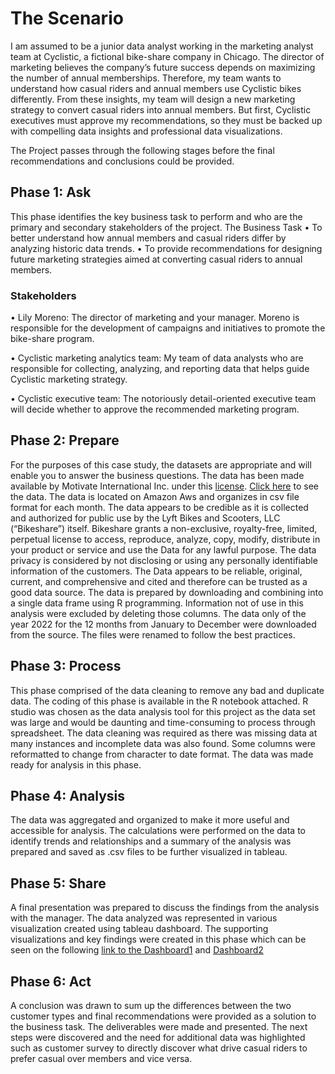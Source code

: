 # The Scenario
I am assumed to be a junior data analyst working in the marketing analyst team at Cyclistic, a fictional bike-share company in Chicago. The director of marketing believes the company’s future success depends on maximizing the number of annual memberships. Therefore, my team wants to understand how casual riders and annual members use Cyclistic bikes differently. From these insights, my team will design a new marketing strategy to convert casual riders into annual members. But first, Cyclistic executives must approve my recommendations, so they must be backed up with compelling data insights and professional data visualizations.

The Project passes through the following stages before the final recommendations and conclusions could be provided. 
 


## Phase 1: Ask
This phase identifies the key business task to perform and who are the primary and secondary stakeholders of the project.
The Business Task
•	To better understand how annual members and casual riders differ by analyzing historic data trends.
•	To provide recommendations for designing future marketing strategies aimed at converting casual riders to annual members.

### Stakeholders

•	Lily Moreno: The director of marketing and your manager. Moreno is responsible for the development of campaigns and initiatives to promote the bike-share program. 

•	Cyclistic marketing analytics team: My team of data analysts who are responsible for collecting, analyzing, and reporting data that helps guide Cyclistic marketing strategy. 

•	Cyclistic executive team: The notoriously detail-oriented executive team will decide whether to approve the recommended marketing program.

## Phase 2: Prepare
For the purposes of this case study, the datasets are appropriate and will enable you to answer the business questions. The data has been made available by Motivate International Inc. under this [ license](http://https://www.divvybikes.com/data-license-agreement). [Click here](http://https://divvy-tripdata.s3.amazonaws.com/index.html) to see the data.
The data is located on Amazon Aws and organizes in csv file format for each month. The data appears to be credible as it is collected and authorized for public use by the Lyft Bikes and Scooters, LLC (“Bikeshare”) itself. Bikeshare grants a non-exclusive, royalty-free, limited, perpetual license to access, reproduce, analyze, copy, modify, distribute in your product or service and use the Data for any lawful purpose. The data privacy is considered by not disclosing or using any personally identifiable information of the customers. The Data appears to be reliable, original, current, and comprehensive and cited and therefore can be trusted as a good data source.
The data is prepared by downloading and combining into a single data frame using R programming. Information not of use in this analysis were excluded by deleting those columns. The data only of the year 2022 for the 12 months from January to December were downloaded from the source. The files were renamed to follow the best practices. 

## Phase 3: Process
This phase comprised of the data cleaning to remove any bad and duplicate data. The coding of this phase is available in the R notebook attached. R studio was chosen as the data analysis tool for this project as the data set was large and would be daunting and time-consuming to process through spreadsheet. The data cleaning was required as there was missing data at many instances and incomplete data was also found. Some columns were reformatted to change from character to date format. The data was made ready for analysis in this phase. 

## Phase 4: Analysis
The data was aggregated and organized to make it more useful and accessible for analysis. The calculations were performed on the data to identify trends and relationships and a summary of the analysis was prepared and saved as .csv files to be further visualized in tableau. 

## Phase 5: Share
A final presentation was prepared to discuss the findings from the analysis with the manager. The data analyzed was represented in various visualization created using tableau dashboard. The supporting visualizations and key findings were created in this phase which can be seen on the following [ link to the Dashboard1](https://public.tableau.com/app/profile/amna.amer/viz/CyclisticRideshareAnalysis/Dashboard1) and [Dashboard2](https://public.tableau.com/app/profile/amna.amer/viz/CyclisticRidesharedashboard2/Dashboard2)
## Phase 6: Act
A conclusion was drawn to sum up the differences between the two customer types and final recommendations were provided as a solution to the business task. The deliverables were made and presented. The next steps were discovered and the need for additional data was highlighted such as customer survey to directly discover what drive casual riders to prefer casual over members and vice versa. 




